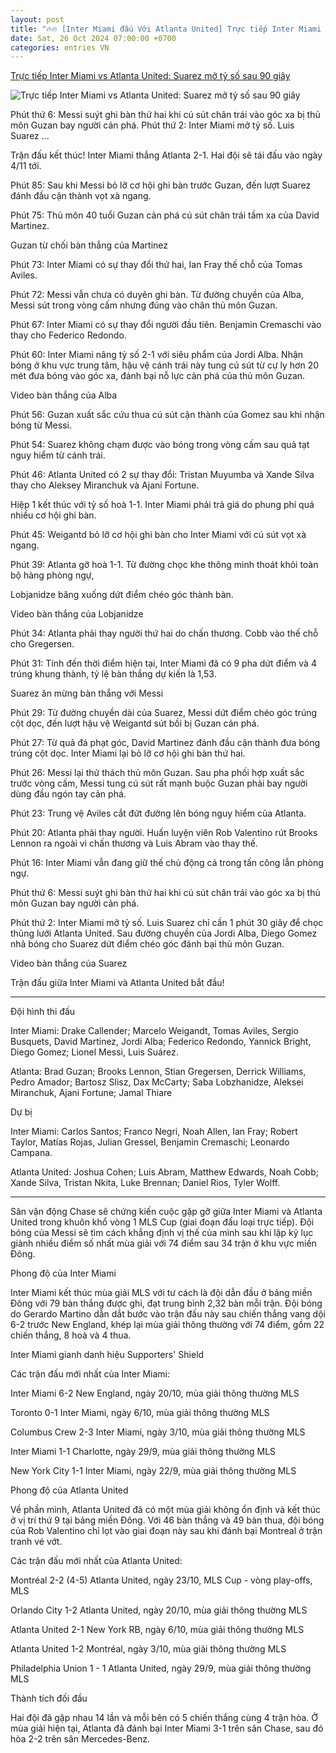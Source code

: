 ```yaml
---
layout: post
title: "🔥🔥 [Inter Miami đấu Với Atlanta United] Trực tiếp Inter Miami vs Atlanta United: Suarez mở tỷ số sau 90 giây"
date: Sat, 26 Oct 2024 07:00:00 +0700
categories: entries VN
---
```

[Trực tiếp Inter Miami vs Atlanta United: Suarez mở tỷ số sau 90 giây](https://webthethao.vn/bong-da-quoc-te/truc-tiep-inter-miami-vs-atlanta-united-messi-huong-den-muc-tieu-tiep-theo-khsgyZWHg.htm)

![Trực tiếp Inter Miami vs Atlanta United: Suarez mở tỷ số sau 90 giây](https://cdnmedia.webthethao.vn/thumb/720-405/uploads/2024-10-26/suarez-messi-an-mung.jpg)

Phút thứ 6: Messi suýt ghi bàn thứ hai khi cú sút chân trái vào góc xa bị thủ môn Guzan bay người cản phá. Phút thứ 2: Inter Miami mở tỷ số. Luis Suarez ...

Trận đấu kết thúc! Inter Miami thắng Atlanta 2-1. Hai đội sẽ tái đấu vào ngày 4/11 tới.

Phút 85: Sau khi Messi bỏ lỡ cơ hội ghi bàn trước Guzan, đến lượt Suarez đánh đầu cận thành vọt xà ngang.

Phút 75: Thủ môn 40 tuổi Guzan cản phá cú sút chân trái tầm xa của David Martinez.

Guzan từ chối bàn thắng của Martinez

Phút 73: Inter Miami có sự thay đổi thứ hai, Ian Fray thế chỗ của Tomas Aviles.

Phút 72: Messi vẫn chưa có duyên ghi bàn. Từ đường chuyền của Alba, Messi sút trong vòng cấm nhưng đúng vào chân thủ môn Guzan.

Phút 67: Inter Miami có sự thay đổi người đầu tiên. Benjamin Cremaschi vào thay cho Federico Redondo.

Phút 60: Inter Miami nâng tỷ số 2-1 với siêu phẩm của Jordi Alba. Nhận bóng ở khu vực trung tâm, hậu vệ cánh trái này tung cú sút từ cự ly hơn 20 mét đưa bóng vào góc xa, đánh bại nỗ lực cản phá của thủ môn Guzan.

Video bàn thắng của Alba

Phút 56: Guzan xuất sắc cứu thua cú sút cận thành của Gomez sau khi nhận bóng từ Messi.

Phút 54: Suarez không chạm được vào bóng trong vòng cấm sau quả tạt nguy hiểm từ cánh trái.

Phút 46: Atlanta United có 2 sự thay đổi: Tristan Muyumba và Xande Silva thay cho Aleksey Miranchuk và Ajani Fortune.

Hiệp 1 kết thúc với tỷ số hoà 1-1. Inter Miami phải trả giá do phung phí quá nhiều cơ hội ghi bàn.

Phút 45: Weigantd bỏ lỡ cơ hội ghi bàn cho Inter Miami với cú sút vọt xà ngang.

Phút 39: Atlanta gỡ hoà 1-1. Từ đường chọc khe thông minh thoát khỏi toàn bộ hàng phòng ngự,

Lobjanidze băng xuống dứt điểm chéo góc thành bàn.

Video bàn thắng của Lobjanidze

Phút 34: Atlanta phải thay người thứ hai do chấn thương. Cobb vào thế chỗ cho Gregersen.

Phút 31: Tính đến thời điểm hiện tại, Inter Miami đã có 9 pha dứt điểm và 4 trúng khung thành, tỷ lệ bàn thắng dự kiến là 1,53.

Suarez ăn mừng bàn thắng với Messi

Phút 29: Từ đường chuyền dài của Suarez, Messi dứt điểm chéo góc trúng cột dọc, đến lượt hậu vệ Weigantd sút bồi bị Guzan cản phá.

Phút 27: Từ quả đá phạt góc, David Martinez đánh đầu cận thành đưa bóng trúng cột dọc. Inter Miami lại bỏ lỡ cơ hội ghi bàn thứ hai.

Phút 26: Messi lại thử thách thủ môn Guzan. Sau pha phối hợp xuất sắc trước vòng cấm, Messi tung cú sút rất mạnh buộc Guzan phải bay người dùng đầu ngón tay cản phá.

Phút 23: Trung vệ Aviles cắt đứt đường lên bóng nguy hiểm của Atlanta.

Phút 20: Atlanta phải thay người. Huấn luyện viên Rob Valentino rút Brooks Lennon ra ngoài vì chấn thương và Luis Abram vào thay thế.

Phút 16: Inter Miami vẫn đang giữ thế chủ động cả trong tấn công lẫn phòng ngự.

Phút thứ 6: Messi suýt ghi bàn thứ hai khi cú sút chân trái vào góc xa bị thủ môn Guzan bay người cản phá.

Phút thứ 2: Inter Miami mở tỷ số. Luis Suarez chỉ cần 1 phút 30 giây để chọc thủng lưới Atlanta United. Sau đường chuyền của Jordi Alba, Diego Gomez nhả bóng cho Suarez dứt điểm chéo góc đánh bại thủ môn Guzan.

Video bàn thắng của Suarez

Trận đấu giữa Inter Miami và Atlanta United bắt đầu!

***

Đội hình thi đấu

Inter Miami: Drake Callender; Marcelo Weigandt, Tomas Aviles, Sergio Busquets, David Martinez, Jordi Alba; Federico Redondo, Yannick Bright, Diego Gomez; Lionel Messi, Luis Suárez.

Atlanta: Brad Guzan; Brooks Lennon, Stian Gregersen, Derrick Williams, Pedro Amador; Bartosz Slisz, Dax McCarty; Saba Lobzhanidze, Aleksei Miranchuk, Ajani Fortune; Jamal Thiare

Dự bị

Inter Miami: Carlos Santos; Franco Negri, Noah Allen, Ian Fray; Robert Taylor, Matías Rojas, Julian Gressel, Benjamin Cremaschi; Leonardo Campana.

Atlanta United: Joshua Cohen; Luis Abram, Matthew Edwards, Noah Cobb; Xande Silva, Tristan Nkita, Luke Brennan; Daniel Rios, Tyler Wolff.

***

Sân vận động Chase sẽ chứng kiến ​​cuộc gặp gỡ giữa Inter Miami và Atlanta United trong khuôn khổ vòng 1 MLS Cup (giai đoạn đấu loại trực tiếp). Đội bóng của Messi sẽ tìm cách khẳng định vị thế của mình sau khi lập kỷ lục giành nhiều điểm số nhất mùa giải với 74 điểm sau 34 trận ở khu vực miền Đông.

Phong độ của Inter Miami

Inter Miami kết thúc mùa giải MLS với tư cách là đội dẫn đầu ở bảng miền Đông với 79 bàn thắng được ghi, đạt trung bình 2,32 bàn mỗi trận. Đội bóng do Gerardo Martino dẫn dắt bước vào trận đấu này sau chiến thắng vang dội 6-2 trước New England, khép lại mùa giải thông thường với 74 điểm, gồm 22 chiến thắng, 8 hoà và 4 thua.

Inter Miami gianh danh hiệu Supporters' Shield

Các trận đấu mới nhất của Inter Miami:

Inter Miami 6-2 New England, ngày 20/10, mùa giải thông thường MLS

Toronto 0-1 Inter Miami, ngày 6/10, mùa giải thông thường MLS

Columbus Crew 2-3 Inter Miami, ngày 3/10, mùa giải thông thường MLS

Inter Miami 1-1 Charlotte, ngày 29/9, mùa giải thông thường MLS

New York City 1-1 Inter Miami, ngày 22/9, mùa giải thông thường MLS

Phong độ của Atlanta United

Về phần mình, Atlanta United đã có một mùa giải không ổn định và kết thúc ở vị trí thứ 9 tại bảng miền Đông. Với 46 bàn thắng và 49 bàn thua, đội bóng của Rob Valentino chỉ lọt vào giai đoạn này sau khi đánh bại Montreal ở trận tranh vé vớt.

Các trận đấu mới nhất của Atlanta United:

Montréal 2-2 (4-5) Atlanta United, ngày 23/10, MLS Cup - vòng play-offs, MLS

Orlando City 1-2 Atlanta United, ngày 20/10, mùa giải thông thường MLS

Atlanta United 2-1 New York RB, ngày 6/10, mùa giải thông thường MLS

Atlanta United 1-2 Montréal, ngày 3/10, mùa giải thông thường MLS

Philadelphia Union 1 - 1 Atlanta United, ngày 29/9, mùa giải thông thường MLS

Thành tích đối đầu

Hai đội đã gặp nhau 14 lần và mỗi bên có 5 chiến thắng cùng 4 trận hòa. Ở mùa giải hiện tại, Atlanta đã đánh bại Inter Miami 3-1 trên sân Chase, sau đó hòa 2-2 trên sân Mercedes-Benz.

